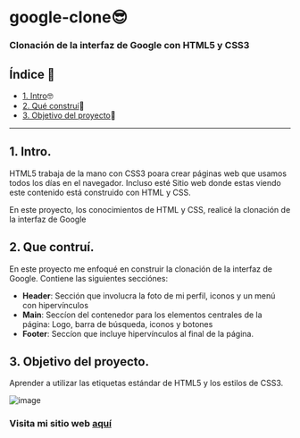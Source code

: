 # google-clone😎

### Clonación de la interfaz de Google con HTML5 y CSS3

## Índice 📖

* [1. Intro](https://github.com/ElizabethOchoa2000/google-clone/blob/main/README.md#1-intro)🤓
* [2. Qué construí](https://github.com/ElizabethOchoa2000/google-clone/blob/main/README.md#2-que-contru%C3%AD)🤔
* [3. Objetivo del proyecto](https://github.com/ElizabethOchoa2000/google-clone/blob/main/README.md#3-objetivo-del-proyecto)🥳

****

## 1. Intro.
HTML5 trabaja de la mano con CSS3 poara crear páginas web que usamos todos los días en el navegador. Incluso esté Sitio web donde estas viendo este contenido está construido con HTML y CSS.

En este proyecto, los conocimientos de HTML y CSS, realicé la clonación de la interfaz de Google  

## 2. Que contruí.
En este proyecto me enfoqué en construir la clonación de la interfaz de Google. 
Contiene las siguientes secciónes: 

* **Header**: Sección que involucra la foto de mi perfil, iconos y un menú con hipervínculos
* **Main**: Seccíon del contenedor para los elementos centrales de la página: Logo, barra de búsqueda, iconos y botones 
*  **Footer**: Seccíon que incluye hipervínculos al final de la página.

## 3. Objetivo del proyecto.
Aprender a utilizar las etiquetas estándar de HTML5 y los estilos de CSS3.

![image](https://github.com/Elita-Ochoa/google-clone/assets/109162656/f17ce397-f91c-493c-a29b-69f20f2cb025)

### Visita mi sitio web [aquí](https://github.com/Elita-Ochoa/google-clone)

